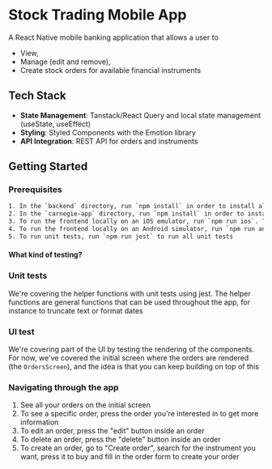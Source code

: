 # Stock Trading Mobile App

A React Native mobile banking application that allows a user to

- View,
- Manage (edit and remove),
- Create stock orders for available financial instruments

## Tech Stack

- **State Management**: Tanstack/React Query and local state management (useState, useEffect)
- **Styling**: Styled Components with the Emotion library
- **API Integration**: REST API for orders and instruments

## Getting Started

### Prerequisites

```bash
1. In the `backend` directory, run `npm install` in order to install all packages needed to run the backend locally
2. In the `carnegie-app` directory, run `npm install` in order to install all packages that are needed
3. To run the frontend locally on an iOS emulator, run `npm run ios`. This will run the app on the latest emulator you have worked with
4. To run the frontend locally on an Android simulator, run `npm run android`
5. To run unit tests, run `npm run jest` to run all unit tests

```

#### What kind of testing?

### Unit tests

We're covering the helper functions with unit tests using jest. The helper functions are general functions that can be used throughout the app, for instance to truncate text or format dates

### UI test

We're covering part of the UI by testing the rendering of the components. For now, we've covered the initial screen where the orders are rendered (the `OrdersScreen`), and the idea is that you can keep building on top of this

### Navigating through the app

1. See all your orders on the initial screen
2. To see a specific order, press the order you're interested in to get more information
3. To edit an order, press the "edit" button inside an order
4. To delete an order, press the "delete" button inside an order
5. To create an order, go to "Create order", search for the instrument you want, press it to buy and fill in the order form to create your order
